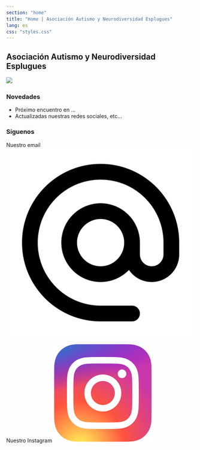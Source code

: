 ```yaml
---
section: "home"
title: "Home | Asociación Autismo y Neurodiversidad Esplugues"
lang: es
css: "styles.css"
---
```


## Asociación Autismo y Neurodiversidad Esplugues

![](images/elefante_mp4)

### Novedades

* Próximo encuentro en ...
* Actualizadas nuestras redes sociales, etc...

### Síguenos

Nuestro email [![Email](images/email.svg)](mailto:autismoneurodiesplugues@gmail.com)

Nuestro Instagram [![Instagram](images/Instagram.svg)](https://www.instagram.com/autismo_neurodiv_esplugues)


<div id="instagram-feed"></div>
<script src="https://www.instagram.com/autismo_neurodiv_esplugues/"></script>
<script>
  EmbedSocial.loadWidget({
    id: 'tu-id-de-widget',
    target: '#instagram-feed'
  });
</script>
